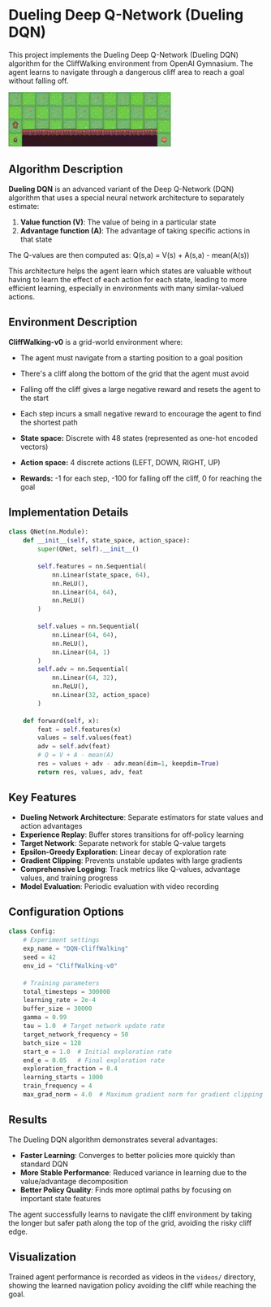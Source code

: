# Dueling Deep Q-Network (Dueling DQN)

This project implements the Dueling Deep Q-Network (Dueling DQN) algorithm for the CliffWalking environment from OpenAI Gymnasium. The agent learns to navigate through a dangerous cliff area to reach a goal without falling off.

![Cliff Climbing Environment](images/output.gif)

## Algorithm Description

**Dueling DQN** is an advanced variant of the Deep Q-Network (DQN) algorithm that uses a special neural network architecture to separately estimate:

1. **Value function (V)**: The value of being in a particular state
2. **Advantage function (A)**: The advantage of taking specific actions in that state

The Q-values are then computed as: Q(s,a) = V(s) + A(s,a) - mean(A(s))

This architecture helps the agent learn which states are valuable without having to learn the effect of each action for each state, leading to more efficient learning, especially in environments with many similar-valued actions.

## Environment Description

**CliffWalking-v0** is a grid-world environment where:
- The agent must navigate from a starting position to a goal position
- There's a cliff along the bottom of the grid that the agent must avoid
- Falling off the cliff gives a large negative reward and resets the agent to the start
- Each step incurs a small negative reward to encourage the agent to find the shortest path

- **State space:** Discrete with 48 states (represented as one-hot encoded vectors)
- **Action space:** 4 discrete actions (LEFT, DOWN, RIGHT, UP)
- **Rewards:** -1 for each step, -100 for falling off the cliff, 0 for reaching the goal

## Implementation Details

```python
class QNet(nn.Module):
    def __init__(self, state_space, action_space):
        super(QNet, self).__init__()
        
        self.features = nn.Sequential(
            nn.Linear(state_space, 64),
            nn.ReLU(),
            nn.Linear(64, 64),
            nn.ReLU()
        )
        
        self.values = nn.Sequential(
            nn.Linear(64, 64),
            nn.ReLU(),
            nn.Linear(64, 1) 
        )
        self.adv = nn.Sequential(
            nn.Linear(64, 32),
            nn.ReLU(),
            nn.Linear(32, action_space)
        )
        
    def forward(self, x):
        feat = self.features(x)
        values = self.values(feat)
        adv = self.adv(feat)
        # Q = V + A - mean(A)
        res = values + adv - adv.mean(dim=1, keepdim=True)
        return res, values, adv, feat
```

## Key Features

- **Dueling Network Architecture**: Separate estimators for state values and action advantages
- **Experience Replay**: Buffer stores transitions for off-policy learning
- **Target Network**: Separate network for stable Q-value targets
- **Epsilon-Greedy Exploration**: Linear decay of exploration rate
- **Gradient Clipping**: Prevents unstable updates with large gradients
- **Comprehensive Logging**: Track metrics like Q-values, advantage values, and training progress
- **Model Evaluation**: Periodic evaluation with video recording

## Configuration Options

```python
class Config:
    # Experiment settings
    exp_name = "DQN-CliffWalking"
    seed = 42
    env_id = "CliffWalking-v0"
    
    # Training parameters
    total_timesteps = 300000
    learning_rate = 2e-4
    buffer_size = 30000
    gamma = 0.99
    tau = 1.0  # Target network update rate
    target_network_frequency = 50
    batch_size = 128
    start_e = 1.0  # Initial exploration rate
    end_e = 0.05   # Final exploration rate
    exploration_fraction = 0.4
    learning_starts = 1000
    train_frequency = 4
    max_grad_norm = 4.0  # Maximum gradient norm for gradient clipping
```

## Results

The Dueling DQN algorithm demonstrates several advantages:

- **Faster Learning**: Converges to better policies more quickly than standard DQN
- **More Stable Performance**: Reduced variance in learning due to the value/advantage decomposition
- **Better Policy Quality**: Finds more optimal paths by focusing on important state features

The agent successfully learns to navigate the cliff environment by taking the longer but safer path along the top of the grid, avoiding the risky cliff edge.

## Visualization

Trained agent performance is recorded as videos in the `videos/` directory, showing the learned navigation policy avoiding the cliff while reaching the goal.

